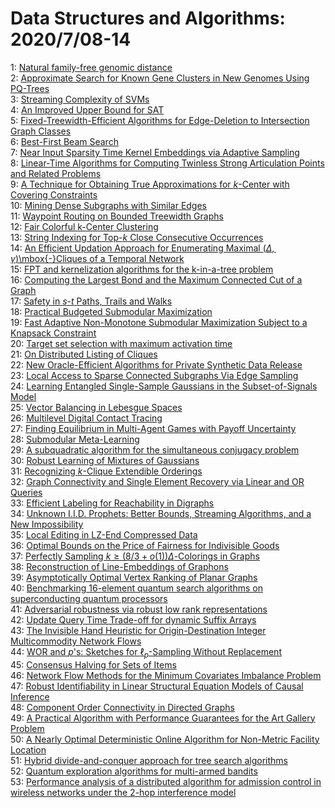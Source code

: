 # Data Structures and Algorithms: 2020/7/08-14  
1: [Natural family-free genomic distance](https://doi.org/10.48550/arXiv.2007.03556)  
2: [Approximate Search for Known Gene Clusters in New Genomes Using PQ-Trees](https://doi.org/10.48550/arXiv.2007.03589)  
3: [Streaming Complexity of SVMs](https://doi.org/10.48550/arXiv.2007.03633)  
4: [An Improved Upper Bound for SAT](https://doi.org/10.48550/arXiv.2007.03829)  
5: [Fixed-Treewidth-Efficient Algorithms for Edge-Deletion to Intersection  Graph Classes](https://doi.org/10.48550/arXiv.2007.03859)  
6: [Best-First Beam Search](https://doi.org/10.48550/arXiv.2007.03909)  
7: [Near Input Sparsity Time Kernel Embeddings via Adaptive Sampling](https://doi.org/10.48550/arXiv.2007.03927)  
8: [Linear-Time Algorithms for Computing Twinless Strong Articulation Points  and Related Problems](https://doi.org/10.48550/arXiv.2007.03933)  
9: [A Technique for Obtaining True Approximations for $k$-Center with  Covering Constraints](https://doi.org/10.48550/arXiv.2007.03946)  
10: [Mining Dense Subgraphs with Similar Edges](https://doi.org/10.48550/arXiv.2007.03950)  
11: [Waypoint Routing on Bounded Treewidth Graphs](https://doi.org/10.48550/arXiv.2007.04008)  
12: [Fair Colorful k-Center Clustering](https://doi.org/10.48550/arXiv.2007.04059)  
13: [String Indexing for Top-$k$ Close Consecutive Occurrences](https://doi.org/10.48550/arXiv.2007.04128)  
14: [An Efficient Updation Approach for Enumerating Maximal $(\Delta,  \gamma)$\mbox{-}Cliques of a Temporal Network](https://doi.org/10.48550/arXiv.2007.04411)  
15: [FPT and kernelization algorithms for the k-in-a-tree problem](https://doi.org/10.48550/arXiv.2007.04468)  
16: [Computing the Largest Bond and the Maximum Connected Cut of a Graph](https://doi.org/10.48550/arXiv.2007.04513)  
17: [Safety in $s$-$t$ Paths, Trails and Walks](https://doi.org/10.48550/arXiv.2007.04726)  
18: [Practical Budgeted Submodular Maximization](https://doi.org/10.48550/arXiv.2007.04937)  
19: [Fast Adaptive Non-Monotone Submodular Maximization Subject to a Knapsack  Constraint](https://doi.org/10.48550/arXiv.2007.05014)  
20: [Target set selection with maximum activation time](https://doi.org/10.48550/arXiv.2007.05246)  
21: [On Distributed Listing of Cliques](https://doi.org/10.48550/arXiv.2007.05316)  
22: [New Oracle-Efficient Algorithms for Private Synthetic Data Release](https://doi.org/10.48550/arXiv.2007.05453)  
23: [Local Access to Sparse Connected Subgraphs Via Edge Sampling](https://doi.org/10.48550/arXiv.2007.05523)  
24: [Learning Entangled Single-Sample Gaussians in the Subset-of-Signals  Model](https://doi.org/10.48550/arXiv.2007.05557)  
25: [Vector Balancing in Lebesgue Spaces](https://doi.org/10.48550/arXiv.2007.05634)  
26: [Multilevel Digital Contact Tracing](https://doi.org/10.48550/arXiv.2007.05637)  
27: [Finding Equilibrium in Multi-Agent Games with Payoff Uncertainty](https://doi.org/10.48550/arXiv.2007.05647)  
28: [Submodular Meta-Learning](https://doi.org/10.48550/arXiv.2007.05852)  
29: [A subquadratic algorithm for the simultaneous conjugacy problem](https://doi.org/10.48550/arXiv.2007.05870)  
30: [Robust Learning of Mixtures of Gaussians](https://doi.org/10.48550/arXiv.2007.05912)  
31: [Recognizing $k$-Clique Extendible Orderings](https://doi.org/10.48550/arXiv.2007.06060)  
32: [Graph Connectivity and Single Element Recovery via Linear and OR Queries](https://doi.org/10.48550/arXiv.2007.06098)  
33: [Efficient Labeling for Reachability in Digraphs](https://doi.org/10.48550/arXiv.2007.06105)  
34: [Unknown I.I.D. Prophets: Better Bounds, Streaming Algorithms, and a New  Impossibility](https://doi.org/10.48550/arXiv.2007.06110)  
35: [Local Editing in LZ-End Compressed Data](https://doi.org/10.48550/arXiv.2007.06167)  
36: [Optimal Bounds on the Price of Fairness for Indivisible Goods](https://doi.org/10.48550/arXiv.2007.06242)  
37: [Perfectly Sampling $k\geq (8/3 +o(1))\Delta$-Colorings in Graphs](https://doi.org/10.48550/arXiv.2007.06360)  
38: [Reconstruction of Line-Embeddings of Graphons](https://doi.org/10.48550/arXiv.2007.06444)  
39: [Asymptotically Optimal Vertex Ranking of Planar Graphs](https://doi.org/10.48550/arXiv.2007.06455)  
40: [Benchmarking 16-element quantum search algorithms on superconducting  quantum processors](https://doi.org/10.48550/arXiv.2007.06539)  
41: [Adversarial robustness via robust low rank representations](https://doi.org/10.48550/arXiv.2007.06555)  
42: [Update Query Time Trade-off for dynamic Suffix Arrays](https://doi.org/10.48550/arXiv.2007.06604)  
43: [The Invisible Hand Heuristic for Origin-Destination Integer  Multicommodity Network Flows](https://doi.org/10.48550/arXiv.2007.06693)  
44: [WOR and $p$'s: Sketches for $\ell_p$-Sampling Without Replacement](https://doi.org/10.48550/arXiv.2007.06744)  
45: [Consensus Halving for Sets of Items](https://doi.org/10.48550/arXiv.2007.06754)  
46: [Network Flow Methods for the Minimum Covariates Imbalance Problem](https://doi.org/10.48550/arXiv.2007.06828)  
47: [Robust Identifiability in Linear Structural Equation Models of Causal  Inference](https://doi.org/10.48550/arXiv.2007.06869)  
48: [Component Order Connectivity in Directed Graphs](https://doi.org/10.48550/arXiv.2007.06896)  
49: [A Practical Algorithm with Performance Guarantees for the Art Gallery  Problem](https://doi.org/10.48550/arXiv.2007.06920)  
50: [A Nearly Optimal Deterministic Online Algorithm for Non-Metric Facility  Location](https://doi.org/10.48550/arXiv.2007.07025)  
51: [Hybrid divide-and-conquer approach for tree search algorithms](https://doi.org/10.48550/arXiv.2007.07040)  
52: [Quantum exploration algorithms for multi-armed bandits](https://doi.org/10.48550/arXiv.2007.07049)  
53: [Performance analysis of a distributed algorithm for admission control in  wireless networks under the $2$-hop interference model](https://doi.org/10.48550/arXiv.2007.07921)  